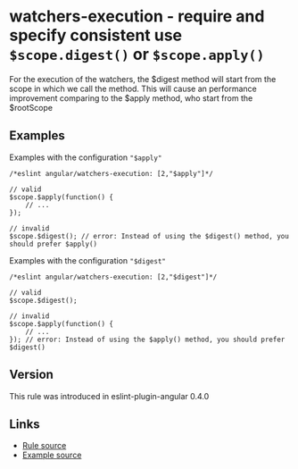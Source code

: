 <!-- WARNING: Generated documentation. Edit docs and examples in the rule and examples file ('rules/watchers-execution.js', 'examples/watchers-execution.js'). -->

# watchers-execution - require and specify consistent use `$scope.digest()` or `$scope.apply()`

For the execution of the watchers, the $digest method will start from the scope in which we call the method.
This will cause an performance improvement comparing to the $apply method, who start from the $rootScope

## Examples

Examples with the configuration `"$apply"`

    /*eslint angular/watchers-execution: [2,"$apply"]*/

    // valid
    $scope.$apply(function() {
        // ...
    });

    // invalid
    $scope.$digest(); // error: Instead of using the $digest() method, you should prefer $apply()

Examples with the configuration `"$digest"`

    /*eslint angular/watchers-execution: [2,"$digest"]*/

    // valid
    $scope.$digest();

    // invalid
    $scope.$apply(function() {
        // ...
    }); // error: Instead of using the $apply() method, you should prefer $digest()

## Version

This rule was introduced in eslint-plugin-angular 0.4.0

## Links

* [Rule source](../rules/watchers-execution.js)
* [Example source](../examples/watchers-execution.js)
